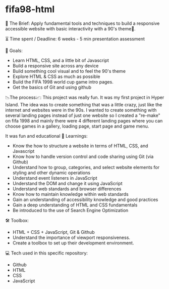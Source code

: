 # fifa98-html

📂 The Brief:
Apply fundamental tools and techniques to build a responsive accessible website with basic interactivity with a 90's theme🌟.

⏳ Time spent / Deadline:
6 weeks - 5 min presentation assessment

🎯 Goals:

- Learn HTML, CSS, and a little bit of Javascript
- Build a responsive site across any device
- Build something cool visual and to feel the 90's theme
- Explore HTML & CSS as much as possible
- Build the FIFA 1998 world cup game intro pages. 
- Get the basics of Git and using github

📉The process📈:
This project was really fun. It was my first project in Hyper Island. The idea was to create something that was a little crazy, just like the internet and websites were in the 90s. I wanted to create something with several landing pages instead of just one website so I created a "re-make" on fifa 1998 and mainly there were 4 different landing pages where you can choose games in a gallery, loading page, start page and game menu.

It was fun and educational
📘 Learnings:
- Know the how to structure a website in terms of HTML, CSS, and Javascript
- Know how to handle version control and code sharing using Git (via Github)
- Understand how to group, categories, and select website elements for styling and other dynamic operations
- Understand event listeners in JavaScript
- Understand the DOM and change it using JavaScript
- Understand web standards and browser differences
- Know how to maintain knowledge within web standards
- Gain an understanding of accessibility knowledge and good practices
- Gain a deep understanding of HTML and CSS fundamentals
- Be introduced to the use of Search Engine Optimization

 🛠 Toolbox:
- HTML + CSS + JavaScript, Git & Github
- Understand the importance of viewport responsiveness. 
- Create a toolbox to set up their development environment.

💻 Tech used in this specific repository:
- Github
- HTML
- CSS
- JavaScript
